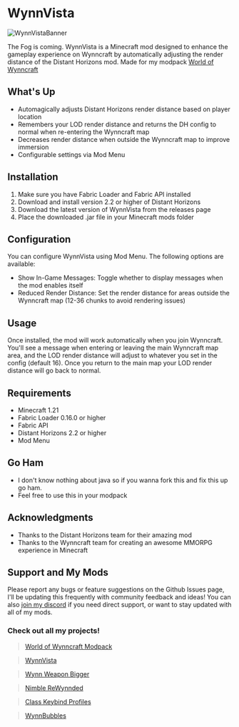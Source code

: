 # WynnVista

![WynnVistaBanner](https://github.com/user-attachments/assets/495e19de-1f5b-40b0-a24b-7f28692427e5)

The Fog is coming. WynnVista is a Minecraft mod designed to enhance the gameplay experience on Wynncraft by automatically adjusting the render distance of the Distant Horizons mod. Made for my modpack [World of Wynncraft](https://github.com/bob10234/World-of-Wynncraft)

## What's Up

- Automagically adjusts Distant Horizons render distance based on player location
- Remembers your LOD render distance and returns the DH config to normal when re-entering the Wynncraft map
- Decreases render distance when outside the Wynncraft map to improve immersion
- Configurable settings via Mod Menu

## Installation

1. Make sure you have Fabric Loader and Fabric API installed
2. Download and install version 2.2 or higher of Distant Horizons
3. Download the latest version of WynnVista from the releases page
4. Place the downloaded .jar file in your Minecraft mods folder

## Configuration

You can configure WynnVista using Mod Menu. The following options are available:

- Show In-Game Messages: Toggle whether to display messages when the mod enables itself
- Reduced Render Distance: Set the render distance for areas outside the Wynncraft map (12-36 chunks to avoid rendering issues)

## Usage

Once installed, the mod will work automatically when you join Wynncraft. You'll see a message when entering or leaving the main Wynncraft map area, and the LOD render distance will adjust to whatever you set in the config (default 16). Once you return to the main map your LOD render distance will go back to normal.

## Requirements

- Minecraft 1.21
- Fabric Loader 0.16.0 or higher
- Fabric API
- Distant Horizons 2.2 or higher
- Mod Menu

## Go Ham

- I don't know nothing about java so if you wanna fork this and fix this up go ham.
- Feel free to use this in your modpack

## Acknowledgments

- Thanks to the Distant Horizons team for their amazing mod
- Thanks to the Wynncraft team for creating an awesome MMORPG experience in Minecraft

## Support and My Mods
Please report any bugs or feature suggestions on the Github Issues page, I'll be updating this frequently with community feedback and ideas! You can also [join my discord](https://discord.gg/jqFF64rXZZ) if you need direct support, or want to stay updated with all of my mods.
### Check out all my projects!
>   [World of Wynncraft Modpack](https://modrinth.com/modpack/world-of-wynncraft)

>   [WynnVista](https://modrinth.com/mod/wynnvista)

>   [Wynn Weapon Bigger](https://modrinth.com/mod/wynnweaponbigger)

>   [Nimble ReWynnded](https://modrinth.com/mod/nimble-rewynnded)

>   [Class Keybind Profiles](https://modrinth.com/mod/class-keybind-profiles)

>   [WynnBubbles](https://modrinth.com/mod/wynnbubbles)
